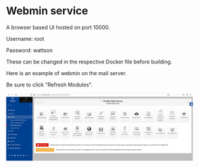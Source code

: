 # Webmin service

A browser based UI hosted on port 10000.

Username: root

Password: wattson

These can be changed in the respective Docker file before building.

Here is an example of webmin on the mail server.

Be sure to click "Refresh Modules".

![WEBMIN](webmin-mail-server-example.png)